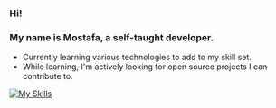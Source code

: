 ### Hi! 
### My name is Mostafa, a self-taught developer.

-  Currently learning various technologies to add to my skill set.
-  While learning, I'm actively looking for open source projects I can contribute to.
  
  [![My Skills](https://skillicons.dev/icons?i=js,html,css,bash,docker,py,flask,sqlite,selenium)](https://skillicons.dev)

